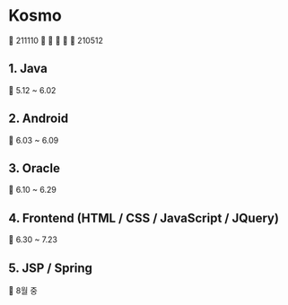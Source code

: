 # Kosmo
:calendar: 211110  :runner: :runner: :runner: :runner: :runner: 210512 

## 1. Java
:calendar: 5.12 ~ 6.02

## 2. Android
:calendar: 6.03 ~ 6.09

## 3. Oracle
:calendar: 6.10 ~ 6.29

## 4. Frontend (HTML / CSS / JavaScript / JQuery)
:calendar: 6.30 ~ 7.23

## 5. JSP / Spring
:calendar: 8월 중
